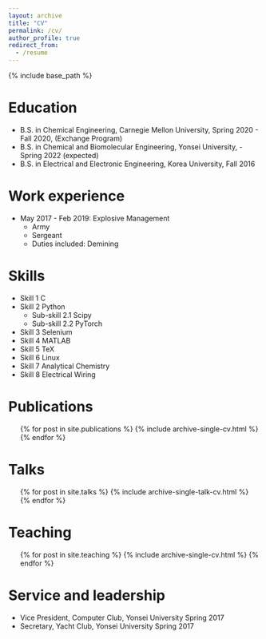 ```yaml
---
layout: archive
title: "CV"
permalink: /cv/
author_profile: true
redirect_from:
  - /resume
---
```


{% include base_path %}

Education
======
* B.S. in Chemical Engineering, Carnegie Mellon University, Spring 2020 - Fall 2020, (Exchange Program)
* B.S. in Chemical and Biomolecular Engineering, Yonsei University,  - Spring 2022 (expected)
* B.S. in Electrical and Electronic Engineering, Korea University, Fall 2016

Work experience
======
* May 2017 - Feb 2019: Explosive Management
  * Army
  * Sergeant
  * Duties included: Demining
  
Skills
======
* Skill 1 C
* Skill 2 Python
  * Sub-skill 2.1 Scipy
  * Sub-skill 2.2 PyTorch
* Skill 3 Selenium
* Skill 4 MATLAB
* Skill 5 TeX
* Skill 6 Linux
* Skill 7 Analytical Chemistry
* Skill 8 Electrical Wiring

Publications
======
  <ul>{% for post in site.publications %}
    {% include archive-single-cv.html %}
  {% endfor %}</ul>
  
Talks
======
  <ul>{% for post in site.talks %}
    {% include archive-single-talk-cv.html %}
  {% endfor %}</ul>
  
Teaching
======
  <ul>{% for post in site.teaching %}
    {% include archive-single-cv.html %}
  {% endfor %}</ul>
  
Service and leadership
======
* Vice President, Computer Club, Yonsei University  Spring 2017
* Secretary, Yacht Club, Yonsei University          Spring 2017
